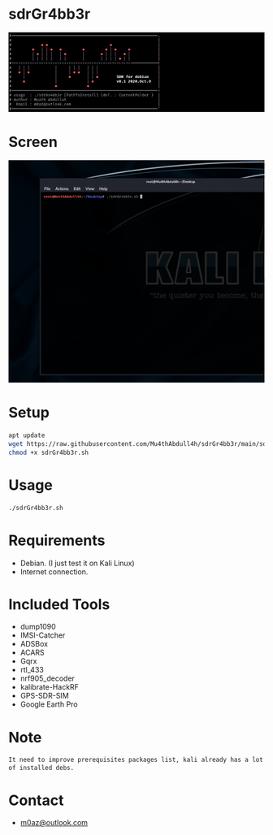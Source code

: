 # sdrGr4bb3r

![info](https://github.com/Mu4thAbdull4h/sdrGr4bb3r/raw/main/ascii.jpg)

# Screen 
![It Works!](https://github.com/Mu4thAbdull4h/sdrGr4bb3r/raw/main/screen.gif)

# Setup 
```sh
apt update
wget https://raw.githubusercontent.com/Mu4thAbdull4h/sdrGr4bb3r/main/sdrGr4bb3r.sh
chmod +x sdrGr4bb3r.sh
```
# Usage 
```sh
./sdrGr4bb3r.sh 
```
# Requirements
 * Debian. (I just test it on Kali Linux)
 * Internet connection.

# Included Tools
* dump1090
* IMSI-Catcher
* ADSBox
* ACARS
* Gqrx
* rtl_433
* nrf905_decoder
* kalibrate-HackRF
* GPS-SDR-SIM
* Google Earth Pro

# Note 
```
It need to improve prerequisites packages list, kali already has a lot of installed debs.
```

# Contact 
  * m0az@outlook.com


